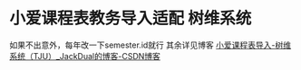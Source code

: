 # 小爱课程表教务导入适配 树维系统
如果不出意外，每年改一下semester.id就行
其余详见博客  [小爱课程表导入-树维系统（TJU）_JackDual的博客-CSDN博客](https://blog.csdn.net/JackDual/article/details/115034701)